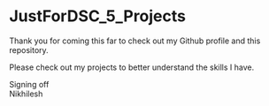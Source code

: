 # JustForDSC_5_Projects

Thank you for coming this far to check out my Github profile and this repository.

Please check out my projects to better understand the skills I have.

Signing off<br/>
Nikhilesh

